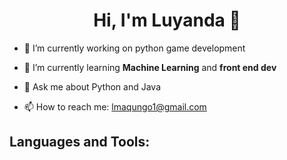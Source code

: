 <h1 align="center">Hi, I'm Luyanda 👾 </h1>

<div align = "center>
  <img alt="Elliot Alderson" width="350" src="https://media2.giphy.com/media/SzQk4DdpJBkXu/giphy.gif?cid=ecf05e47n5omy37yzm9m8ud874gekaee6y7esvecra07f5ar&ep=v1_gifs_search&rid=giphy.gif&ct=g">
</div>

- 🔭 I’m currently working on python game development
  
- 🌱 I’m currently learning **Machine Learning** and **front end dev**
  
- 💬 Ask me about Python and Java
  
- 📫 How to reach me: lmaqungo1@gmail.com

## Languages and Tools:


